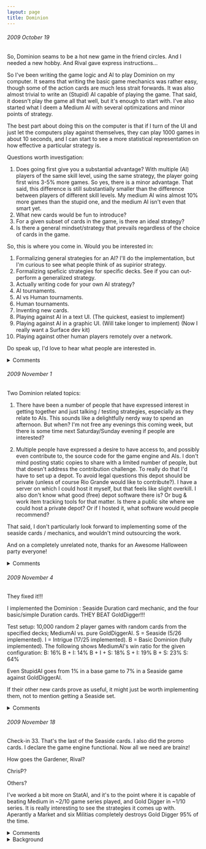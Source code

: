 ```yaml
---
layout: page
title: Dominion
---
```


###### 2009 October 19<br>
So, Dominion seams to be a hot new game in the friend circles.  And I needed a new hobby.  And Rival gave express instructions...

So I've been writing the game logic and AI to play Dominion on my computer.  It seams that writing the basic game mechanics was rather easy, though some of the action cards are much less strait forwards.  It was also almost trivial to write an (Stupid) AI capable of playing the game.  That said, it doesn't play the game all that well, but it's enough to start with.  I've also started what I deem a Medium AI with several optimizations and minor points of strategy.  

The best part about doing this on the computer is that if I turn of the UI and just let the computers play against themselves, they can play 1000 games in about 10 seconds, and I can start to see a more statistical representation on how effective a particular strategy is.

Questions worth investigation:
1. Does going first give you a substantial advantage?  With multiple (AI) players of the same skill level, using the same strategy, the player going first wins 3-5% more games.  So yes, there is a minor advantage.  That said, this difference is still substantially smaller than the difference between players of different skill levels.  My medium AI wins almost 10% more games than the stupid one, and the medium AI isn't even that smart yet.
2. What new cards would be fun to introduce?
3. For a given subset of cards in the game, is there an ideal strategy?
4. Is there a general mindset/strategy that prevails regardless of the choice of cards in the game.

So, this is where you come in.  Would you be interested in:
1. Formalizing general strategies for an AI?  I'll do the implementation, but I'm curious to see what people think of as supirior strategy.
2. Formalizing speficic strategies for specific decks.  See if you can out-perform a generalized strategy.
3. Actually writing code for your own AI strategy?
4. AI tournaments.
5. AI vs Human tournaments.
6. Human tournaments.
7. Inventing new cards.
8. Playing against AI in a text UI. (The quickest, easiest to implement)
9. Playing against AI in a graphic UI. (Will take longer to implement) (Now I really want a Surface dev kit)
10. Playing against other human players remotely over a network.

Do speak up, I'd love to hear what people are interested in.

<details>
  <summary>Comments</summary>
Z:<br/>
I would love to see how well this chapel strategy stacks up:<br/>
<br/>
Buy chapels the first two turns. For turns thereafter, use the following priority list (sometimes you can do more than one of these, so do the highest priority and then the next highest priority that's possible, for instance buying a silver and also trashing a copper -- but don't trash a copper that's necessary to buy the silver this turn, etc.):<br/>
<br/>
- if you can buy a province, do it<br/>
- if you can buy a gold, do it<br/>
- if you can buy a silver, do it unless you have gold in your deck<br/>
- if you can chapel an estate, do it<br/>
- if you can chapel a copper, do it unless your deck has only:<br/>
&nbsp;- 0 silver & 0 gold & 3 copper<br/>
&nbsp;- 1 silver & 0 gold & 1 copper<br/>
- if you can chapel a silver, do it unless your deck has only:<br/>
&nbsp;- 0 or 1 gold<br/>
&nbsp;- 1 silver<br/>
- if you can chapel a chapel, do it if your deck has 7 or fewer cards<br/>
<br/>
The way this usually goes down is that you chapel your hand down to 3 coppers and, trade up those coppers for silvers and then golds via buying and trashing, then go into a cycle of "buy province when you can, gold when you can't". I can usually get 5 provinces by turn 20-ish, which isn't that far along, and it doesn't really slow down. (It doesn't really sped up after that, either.)<br/>
<br/>
I'm also interested in seeing a village/smithy or laboratory/throneroom "use your entire deck each turn" strategy, but I haven't codified that as thoroughly.<br/>
<br/>
I'd love to see that source code. I've been meaning to try this, myself. :-)<br/>
<br/>
S:<br/>
For more cards, there is an expansion called Intrigue, and another expansion on the way. There is a general strategy I'm curious about (and I may have more specific ideas later, but I don't have a lot of time at the moment)<br/>
<br/>
I'm interested in seeing how a no Action Cards strategy would do. So, the AI only purchases Money or Victory Points. Let's say it picks whichever the most expensive it can afford is, but does not buy Copper.<br/>
<br/>
T:<br/>
I have references that include the Intrigue expansion (which has messed with my model somewhat already).<br/>
- http://www.brettspielwelt.de/Hilfe/Anleitungen/Dominion/Karten<br/>
<br/>
I'll like your strategy and it should be very easy to test. I'll give it a try here soon and see what happens. Let me know what else you come up with.<br/>
<br/>
Z:<br/>
It's actually a really viable strategy. I consider it the "base" strategy that any other strategy I try has to beat before I'll consider playing it. Basically you use this priority:<br/>
<br/>
* if you can buy a province, do it<br/>
* if you can buy a gold, do it<br/>
* if you can buy a silver, do it<br/>
<br/>
The trick is to *not* buy estates or duchies, as that will muck with the treasure/victory balance of your deck, preventing you from buying provinces. You need four silvers or 2 golds and a silver, after all...or hands involving copper, but the point is that you need 3 or 4 treasure cards in your 5-card hand to buy province, so keep your treasure:victory ratio around 4:1. You start out 7:3 == 2.3:1, so buying victory points early in the game really screws you for buying provinces.<br/>
<br/>
T:<br/>
Eliminating Estates from the list brings the wins in the already described scenario up to 88.7% (With Gardens and Coppers). Also eliminating Duchies brings you down to 84.6%. Replacing the Duchies with Witches brings you up to 90%.<br/>
<br/>
Buying Moats instead of Estates pushes you up to 92%. Combining this with Witches does not change the outcome much.<br/>
<br/>
That said, my other AIs have a lot of work ahead of them. A reasonably strict priority system does seam to help quite a bit.<br/>
<br/>
Z:<br/>
Iiiinteresting. I'd be really interested in seeing how the golddigger AI performs against my chapel strategy above -- in my own games, the chapel strategy is nearly unbeatable, although variants of it (notably, adding markets and/or laboratories) often beat the base strategy.<br/>
<br/>
Also, What are the specs for eliminating both duchies and estates against eliminating just estates? What are the specs for games without Gardens?<br/>
<br/>
T:<br/>
Wow, you just butchered me. I've named your AI Gold-Digger<br/>
<br/>
Wins in 100,000 games:<br/>
Rival's Gold-Digger AI: 80,361, 80.3%<br/>
Medium AI 1: 7,549<br/>
Medium AI 2: 7,506<br/>
Stupid AI: 2,670<br/>
Ties: 1,914<br/>
Starting Player Won: 25,913, 25.9%<br/>
<br/>
That said, I haven't implemented about half of the action cards yet, so those may erode your advantage, but wow.<br/>
<br/>
I tried adding Gardens to see if that helped much. It didn't make much difference. But then I added Copper to the list and Gold-Digger went up to 87%. Buying Copper without Gardens drops you down to 79%.<br/>
<br/>
If I let three Gold-Digger's play against each other, they tie 95.5% of games played. The starting player wins 3.2%, and the other two are less than 1%.<br/>
<br/>
Z:<br/>
Gardens plus cards that let you gain multiple cards per turn (like Woodshop or Worksmith) and buying as many cards as possible will really crush people. Unless the other player buys a couple gardens as well, and buys a bunch of provinces.<br/>
<br/>
S:<br/>
Yeah, I've found that to be the case, too. When I play a Gardens based strategy, I tend to buy up Gardens when possible, and when not, cards that let me get more cards, and always take as many as I can.<br/>
<br/>
Z:<br/>
Btw, "golddigger" is what a lot of other people call this strategy, too. :-)<br/>
<br/>
S:<br/>
Huzzah! Victory is (presently) mine (roughly 4 times out of 5)<br/>
<br/>
Also, I have spoken with the roommate, and he'd be interested in doing some experiments, if you have an API at some point.<br/>
<br/>
T:<br/>
"To play an Action, the player takes an Action card from his hand and lays it face-up in his play area. He announces which card he is playing and follows the instructions written on that card from top to bottom."<br/>
<br/>
Hmm, I've been playing the Spy wrong. Custom actions come after basic actions. I used to play the Spy, peek at my top draw card, optionally discard it, then draw. By the above instructions, I should draw, then peek at my NEXT card and optionally discard it.<br/>
<br/>
Do other people make this mistake?<br/>
<br/>
S:<br/>
I'd suspected that that was the correct rule, but when there was ambiguity, I mostly played by a consensus on how it would be played this game.<br/>
<br/>
J:<br/>
Please be advised: I just opened up a copy of the Seaside Expansion (at Uncle's, as our demo copy) and it is AWESOME!<br/>
<br/>
T:<br/>
Oooh, when can we get our hands on that??<br/>
<br/>
ZB:<br/>
I think this is fantastic.<br/>
Can you set up your stat generator to report on how often in the course of the game each criteria executes or doesn't? Oh, and how often the entire strategy tree fails. I suck at this game. >.><br/>
<br/>
Maybe you could set up a little page where your friends can pick a set of cards, write a set strategy tree, and then get a report of how it stacks up against the best play your AI came up with. I'd be in favor of not being told what the AI's strategy was; finding these things out oneself being more fun.<br/>
<br/>
Also, I'm in the process of developing an exploration game. How hard is it to make these AIs? Even the easy and simple tier you first put out would be pretty useful for testing out my game when I get it a bit further along.<br/>
<br/>
T:<br/>
"Can you set up your stat generator to report on how often in the course of the game each criteria executes or doesn't?" Probably, but I would only want to for a very specific strategy. Thats a lot of logging.<br/>
<br/>
"Oh, and how often the entire strategy tree fails." - Define fails? I easily count losses, and could even keep track of losses with an especially low score.<br/>
<br/>
"Maybe you could set up a little page where your friends can pick a set of cards, write a set strategy tree, and then get a report of how it stacks up against the best play your AI came up with." - Feel free to post such lists & strategies here. A designer page is more UI work than I'd like to get into, but here's a handy reference: http://dominion.diehrstraits.com/list.html<br/>
<br/>
"Also, I'm in the process of developing an exploration game. How hard is it to make these AIs?" - Path finding algorithms are easy. Priority driven AIs are easy. It's when they have to make choices that don't have clear priority that things get tricky. Here I generally revert to random and it does reasonably well if I let it fail a lot. What kind of AI did you have in mind?<br/>
<br/>
ZB:<br/>
1. Fair enough. :)<br/>
<br/>
2. By fail I mean how often the strategy tree fails to be able to give any useable advice and the bot ends up doing nothing with a turn.<br/>
<br/>
3. If I was better at the game I'd play, but I don't have any gambits to try out. UI sucks.<br/>
<br/>
4. I'll shoot you an email about this later on when I'm not at work...<br/>
<br/>
S:<br/>
So, another thought I had: I'm curious as to the effect of card counting on the game.<br/>
<br/>
I was thinking in terms of a function (or set of functions) that could be plugged into an AI. Step one is to keep track of how many victory point cards each player has been purchasing. Then, when the priority chart would result in the end of the game, check to see if ending the game in that fashion would result in victory. If not, either demote down the priority chart until a non game ending condition is reached, or purchase a non game ending victory card if possible.<br/>
<br/>
I'm not sure whether or not such a check would make a difference, or if the difference it made would be dependent on the main strategy, so I'm curious as to whether it matters.<br/>
<br/>
T:<br/>
I have considered this, and have built in the mechanics to do such card counting. However, I have not attempted an AI that actually takes this into account.<br/>
<br/>
If you want to write out a variable priority chart I'd be glad to test it out.<br/>
<br/>
S:<br/>
The idea I had was more of a plug-in for the charts. So something like...<br/>
<br/>
*Check Buy Province<br/>
-If I will not lose, do so<br/>
-Else check next<br/>
*Check Buy Gold<br/>
-If I will not lose, do so<br/>
-Else check next<br/>
<br/>
Etc. Alternatively...<br/>
<br/>
*Check Buy Province<br/>
-If I will not lose, do so<br/>
-Else check Buy Duchy<br/>
*Check Buy Duchy<br/>
-If I will not lose, do so<br/>
-Else check Buy Estate<br/>
*Check Buy Estate<br/>
-If I will not lose, do so<br/>
-Else check Buy Estate<br/>
-Else check next<br/>
*Check Buy Gold<br/>
-If I will not lose, do so<br/>
-Else check Buy Duchy<br/>
*Check Buy Duchy<br/>
-If I will not lose, do so<br/>
-Else check Buy Estate<br/>
*Check Buy Estate<br/>
-If I will not lose, do so<br/>
-Else check Buy Estate<br/>
-Else check next<br/>
<br/>
It would be interesting to see how either of these strategies could effect other AIs, and if one is stronger than the other in general.<br/>
<br/>
Sorry if this is a bit sloppy, btw. I blame pain meds.<br/>
<br/>
SW:<br/>
This sounds like a ridiculous amount of fun. I'd love to participate in an AI tournament, or at least try to develop one that would beat the "Medium AI" that you've come up with. In what language have to written all this?<br/>
<br/>
T:<br/>
This is all C#. All you have to do is extend the Player class and implement the few key methods like Play, Buy, Choose...<br/>
<br/>
SW:<br/>
Could you send me the code? I'd love to play around with it over the weekend.<br/>
<br/>
I miss messing around with projects like these. I used to really enjoy this sort of thing, and sort of stopped doing it once I started at Microsoft.<br/>
<br/>
T:<br/>
So I've implemented all of the cards from the base set now, and about half of the Intrigue cards. (it's a fun thing to do on the shuttle in the morning.) There are just a few I don't expect to be able to implement: Bridge, Coppersmith, & Black Market. See here for details - http://dominion.diehrstraits.com/list.html<br/>
<br/>
Johnny says the next expansion, (Seaside?) is awesome, so I'm anxious to get my hand on that.<br/>
<br/>
The other part I've been working on is a learning AI. So far it goes something like this:<br/>
- Start playing like my stupidest AI, mostly random.<br/>
- When you win a game, remember what cards you bought, played, trashed, etc.<br/>
-- Use the averages of this information for prioritizing in future games.<br/>
<br/>
Thus far it looses tournaments frequently. However, in tournaments where it does accidentally find a successful strategy in the first 1000 games, it can maintain that strategy indefinitely, with win ratios above 2 to 1 (still against StupidAI). It's favorites I've observed so far:<br/>
- Buy: Copper(30+), Gardens(5), Great Hall(?)<br/>
- Buy: Silver(34), Province(6), Masquerade(5)/Pawn(3-4)<br/>
<br/>
I'm very curious to see what else it comes up with.<br/>
<br/>
SW:<br/>
Yeah - this is exactly the sort of thing I was interested in trying out!!<br/>
<br/>
I wanted to attempt to program a genetic algorithm to come up with a strategy. It's got a really obvious fitness function, and many of the traits would be really easy to splice with each other. I don't actually think a genetic algorithm is going to come up with anything that would be able to beat a reasonable human player, but I'm really curious as to what local maxima it might run into.<br/>
<br/>
SW:<br/>
Oh yeah - I was also very curious: how many players are you using for the games where you pit AI against AI? It seems like the strategies chosen might vary depending on the number of players... You know, running out of Provinces faster, and such.<br/>
<br/>
</details>

###### 2009 November 1<br>
Two Dominion related topics:

1. There have been a number of people that have expressed interest in getting together and just talking / testing strategies, especially as they relate to AIs.  This sounds like a delightfully nerdy way to spend an afternoon.  But when?  I'm not free any evenings this coming week, but there is some time next Saturday/Sunday evening if people are interested?

2. Multiple people have expressed a desire to have access to, and possibly even contribute to, the source code for the game engine and AIs.  I don't mind posting static copies to share with a limited number of people, but that doesn't address the contribution challenge.  To really do that I'd have to set up a depot.  To avoid legal questions this depot should be private (unless of course Rio Grande would like to contribute?).  I have a server on which I could host it myself, but that feels like slight overkill.  I also don't know what good (free) depot software there is?  Or bug & work item tracking tools for that matter.  Is there a public site where we could host a private depot?  Or if I hosted it, what software would people recommend?

That said, I don't particularly look forward to implementing some of the seaside cards / mechanics, and wouldn't mind outsourcing the work.

And on a completely unrelated note, thanks for an Awesome Halloween party everyone!

<details>
  <summary>Comments</summary>
S:<br/>
  I tried out a modified Gold Digger and ran that. The new one, Gold Digger Market is just that: a Gold Digger AI that purchases Markets when it has 5 coins. Gold Digger Market ties against normal Gold Digger a large amount of the time, but of the non-ties, it beats Gold Digger more often than not. Adding a Chaplin reduces the amount of ties, and nets the Chaplin a fair amount of wins, but never enough to overtakes Gold Digger for second place in the win count.
</details>

###### 2009 November 4<br>
They fixed it!!!

I implemented the Dominion : Seaside Duration card mechanic, and the four basic/simple Duration cards.  THEY BEAT GoldDigger!!!

Test setup: 10,000 random 2 player games with random cards from the specified decks; MediumAI vs. pure GoldDiggerAI.
S = Seaside (5/26 implemented).  I = Intrigue (17/25 implemented). B = Basic Dominion (fully implemented).
The following shows MediumAI's win ratio for the given configuration:
B: 16%
B + I: 14%
B + I + S: 18%
S + I: 19%
B + S: 23%
S: 64%

Even StupidAI goes from 1% in a base game to 7% in a Seaside game against GoldDiggerAI.

If their other new cards prove as useful, it might just be worth implementing them, not to mention getting a Seaside set.

<details>
  <summary>Comments</summary>
S:<br/>
Impressive! And that's just an untuned Medium that now has access to the duration cards?<br/>
<br/>
T:<br/>
Yup. Just un-tuned Medium AI that can only choose from:<br/>
Bazaar,<br/>
Caravan,<br/>
FishingVillage,<br/>
MerchantShip,<br/>
Wharf<br/>
<br/>
SW:<br/>
I've got an AI running now that beats GoldDigger at 6:1 ratios. It's basically just GoldDigger, but it will grab a Market if it has five coins, a Caravan if it has four coins, and has a little bit of logic to grab a duchy or an estate if there's only one province left.<br/>
<br/>
GoldDigger can definitely be beaten, but I'm interested to note that I played the chapel strategy against it myself, and lost multiple times. It seems I must have been wrong about the strength of the strategy...<br/>
<br/>
SW:<br/>
Note: that's a 6:1 ratio when both a Market and a Caravan are included in the cards. When the cards are completely random, it drops to a 2.5 : 1 ratio.<br/>
<br/>
Z:<br/>
After our recent talks, I've been playing the golddigger strategy against other strategies, and golddigger consistently loses against the folks I'm playing (who are all very good). This is true for basic, intrigue, and basic+intrigue.<br/>
<br/>
T:<br/>
I agree that it can be beaten, but we have yet to be able to outline a strategy that will consistently do so. That said, Seaside now makes Gold Digger outright inferior to an average player, which is great.<br/>
<br/>
T:<br/>
A trained PirateAI (Copied from MediumAI) beats pure GoldDiggerAI 89% of the time on Seaside.<br/>
<br/>
B: 16%<br/>
B + I: 14%<br/>
B + I + S: 29%<br/>
S + I: 40%<br/>
B + S: 38%<br/>
S: 89%<br/>
<br/>
S:<br/>
Pirate Ship is a fantastic card, and seems like it would be a particularly good candidate for an anti-Gold Digger.<br/>
<br/>
How do you determine when the Pirate Ship should used to attack and when it should be used as money? I assume you have it be used as money if that would result in getting a Province, but there's a fair bit of room for variation beyond that.<br/>
<br/>
T:<br/>
For simplicity I told it to use it's attack whenever it couldn't use its Pirate Treasure to buy a Province.<br/>
<br/>
It also doesn't buy any cards over cost 4 (except Provinces) until the Pirate Ships are gone.<br/>
</details>

###### 2009 November 18<br>
Check-in 33. That's the last of the Seaside cards. I also did the promo cards. I declare the game engine functional. Now all we need are brainz!

How goes the Gardener, Rival?

ChrisP?

Others?

I've worked a bit more on StatAI, and it's to the point where it is capable of beating Medium in ~2/10 game series played, and Gold Digger in ~1/10 series. It is really interesting to see the strategies it comes up with. Aperantly a Market and six Militias completely destroys Gold Digger 95% of the time.

<details>
  <summary>Comments</summary>
S:<br/>
I haven't had a chance to work on it recently, but I'll take a look once I get the new code.<br/>
<br/>
S:<br/>
I've posted a Gardens AI. It needs the new AITools file that I checked in to work.<br/>
<br/>
T:<br/>
Not bad Rival. It destroys Stupid, and does well against Medium (60-70%). It ties a lot with GoldDigger, but doesn't usually beat it.<br/>
<br/>
What shocks me the most is that it doesn't require Gardens to be present. It does just fine on Seaside and Intrigue games, which hardly have any buy-positive cards. On closer inspection it's heavily GoldDigger focused, it just has a preference for Gardens, and buying other cards when the money is gone.<br/>
<br/>
Next challenge. What is the ideal game setup for your GardensAI? I tried building one that was all buy-positive cards and it went horribly.<br/>
<br/>
Note, I've fixed a few glitches and infinite loops in the buy logic. I'll check that in soon.<br/>
<br/>
S:<br/>
I'm not surprised. It was late when I did the coding, and that while loop seemed a bit iffy. I do wonder if it would do better if Action cards out prioritized Treasure cards. Tifa also reminded me that there are cards that just give you a card, rather than being explicitly buy positive. I didn't have time to implement specific logic to purchase/utilize such cards.<br/>
<br/>
As for ideal deck, I'm not entirely sure. Gardens, obviously, although I do wonder if Islands would help (the buy and use logic would have to be suitably modified) and I have a feeling that Markets would be a good card to have handy. Perhaps Bureaucrat as well. Tifa has a Gardens specific deck, but that's in Redmond. I'll take a look at it when I get back.<br/>
</details>

<details>
  <summary>Background</summary>
Originally posted as several entries starting at https://tracher.livejournal.com/112878.html.
</details>
